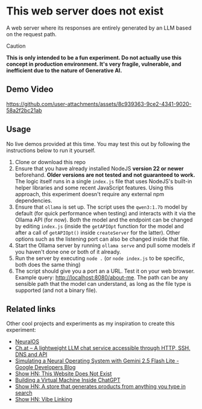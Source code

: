 # This web server does not exist

A web server where its responses are entirely generated by an LLM based on the request path.

> [!CAUTION]
> **This is only intended to be a fun experiment. Do not actually use this concept in production environment. It's very fragile, vulnerable, and inefficient due to the nature of Generative AI.**

## Demo Video

https://github.com/user-attachments/assets/8c939363-9ce2-4341-9020-58a2f2bc21ab

## Usage

No live demos provided at this time. You may test this out by following the instructions below to run it yourself.

1. Clone or download this repo
2. Ensure that you have already installed NodeJS **version 22 or newer** beforehand. **Older versions are not tested and not guaranteed to work.** The logic itself runs in a single `index.js` file that uses NodeJS's built-in helper libraries and some recent JavaScript features. Using this approach, this experiment doesn't require any external npm dependencies.
3. Ensure that `ollama` is set up. The script uses the `qwen3:1.7b` model by default (for quick performance when testing) and interacts with it via the Ollama API (for now). Both the model and the endpoint can be changed by editing `index.js` (inside the `getAPIOpt` function for the model and after a call of `getAPIOpt()` inside `createServer` for the latter). Other options such as the listening port can also be changed inside that file.
4. Start the Ollama server by running `ollama serve` and pull some models if you haven't done one or both of it already.
5. Run the server by executing `node .` (or `node index.js` to be specific, both does the same thing)
6. The script should give you a port an a URL. Test it on your web browser. Example query: <http://localhost:8080/about-me>. The path can be any sensible path that the model can understand, as long as the file type is supported (and not a binary file).

## Related links

Other cool projects and experiments as my inspiration to create this experiment:

- [NeuralOS](https://news.ycombinator.com/item?id=44564531)
- [Ch.at – A lightweight LLM chat service accessible through HTTP, SSH, DNS and API](https://news.ycombinator.com/item?id=44849129)
- [Simulating a Neural Operating System with Gemini 2.5 Flash Lite - Google Developers Blog](https://developers.googleblog.com/en/simulating-a-neural-operating-system-with-gemini-2-5-flash-lite/)
- [Show HN: This Website Does Not Exist](https://news.ycombinator.com/item?id=44128441)
- [Building a Virtual Machine Inside ChatGPT](https://news.ycombinator.com/item?id=33847479)
- [Show HN: A store that generates products from anything you type in search](https://news.ycombinator.com/item?id=45231378)
- [Show HN: Vibe Linking](https://news.ycombinator.com/item?id=45362813)
